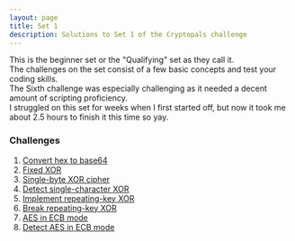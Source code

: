 ```yaml
---
layout: page
title: Set 1
description: Solutions to Set 1 of the Cryptopals challenge
---
```


This is the beginner set or the "Qualifying" set as they call it.  
The challenges on the set consist of a few basic concepts and test your coding skills.  
The Sixth challenge was especially challenging as it needed a decent amount of scripting proficiency.  
I struggled on this set for weeks when I first started off, but now it took me about 2.5 hours to finish it this time so yay.  
### Challenges
1. [Convert hex to base64](S1_C1.md)
2. [Fixed XOR](S1_C2.md)
3. [Single-byte XOR cipher](S1_C3.md)
4. [Detect single-character XOR](S1_C4.md)
5. [Implement repeating-key XOR](S1_C5.md)
6. [Break repeating-key XOR](S1_C6.md)
7. [AES in ECB mode](S1_C7.md)
8. [Detect AES in ECB mode](S1_C8.md)

